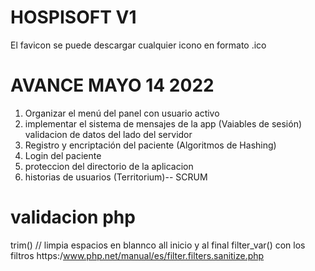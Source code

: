# HOSPISOFT V1

El favicon se  puede descargar cualquier icono en formato .ico

# AVANCE MAYO 14 2022
1. Organizar el menú del panel con usuario activo
2. implementar el sistema de mensajes de la app (Vaiables de sesión) validacion de datos del lado del servidor
3. Registro y encriptación del paciente (Algoritmos de Hashing)
4. Login del paciente
5. proteccion del directorio de la aplicacion
6. historias de usuarios (Territorium)-- SCRUM

# validacion php
trim() // limpia espacios en blannco all inicio y al final
filter_var() con los filtros 
https:/www.php.net/manual/es/filter.filters.sanitize.php